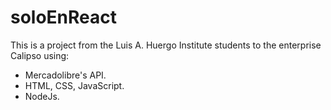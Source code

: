 # soloEnReact

This is a project from the Luis A. Huergo Institute students to the enterprise Calipso using:

- Mercadolibre's API.
- HTML, CSS, JavaScript.
- NodeJs.
